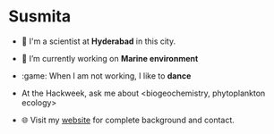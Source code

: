 # Susmita

- :school: I'm a scientist at **Hyderabad** in this city.
- 🔭 I’m currently working on  **Marine environment**
- :game: When I am not working, I like to **dance**
- At the Hackweek, ask me about <biogeochemistry, phytoplankton ecology>

- 🌐 Visit my [website](https://https://hackweek-itcoocean.github.io//) for complete background and contact.
